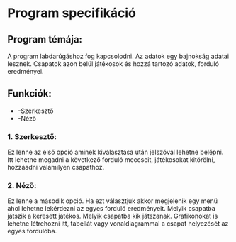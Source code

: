 # Program specifikáció

## Program témája:
A program labdarúgáshoz fog kapcsolodni. Az adatok egy bajnokság adatai lesznek. Csapatok azon belül játékosok és hozzá tartozó adatok, forduló eredményei. 
## Funkciók:
* -Szerkesztő
* -Néző
   
### 1. Szerkesztő:
Ez lenne az első opció aminek kiválasztása után jelszóval lehetne belépni. Itt lehetne megadni a következő forduló meccseit, játékosokat kitörölni, hozzáadni valamilyen csapathoz.
### 2. Néző:
Ez lenne a második opció. Ha ezt választjuk akkor megjelenik egy menü ahol lehetne lekérdezni az egyes forduló eredményeit. Melyik csapatba játszik a keresett játékos. Melyik csapatba kik játszanak. Grafikonokat is lehetne létrehozni itt, tabellát vagy vonaldiagrammal a csapat helyezését az egyes fordulóba.
